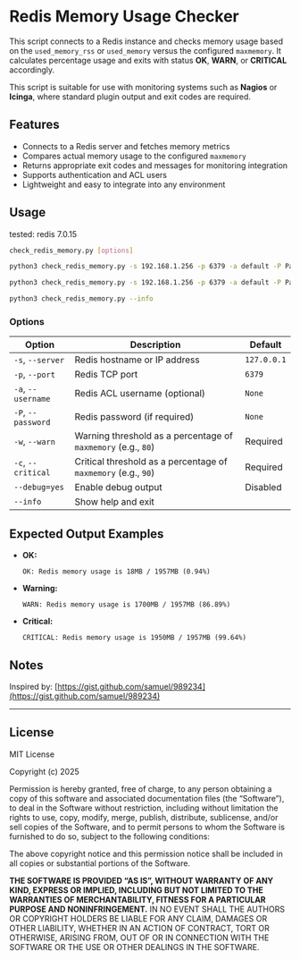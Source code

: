 
# Redis Memory Usage Checker

This script connects to a Redis instance and checks memory usage based on the `used_memory_rss` or `used_memory`
versus the configured `maxmemory`. It calculates percentage usage and exits with status **OK**, **WARN**, or **CRITICAL** accordingly.

This script is suitable for use with monitoring systems such as **Nagios** or **Icinga**, where standard plugin output and exit codes are required.

## Features

- Connects to a Redis server and fetches memory metrics
- Compares actual memory usage to the configured `maxmemory`
- Returns appropriate exit codes and messages for monitoring integration
- Supports authentication and ACL users
- Lightweight and easy to integrate into any environment

## Usage

tested: redis 7.0.15

```bash
check_redis_memory.py [options]

python3 check_redis_memory.py -s 192.168.1.256 -p 6379 -a default -P Password321 -w 80 -c 90

python3 check_redis_memory.py -s 192.168.1.256 -p 6379 -a default -P Password321 -w 80 -c 90 --debug=yes

python3 check_redis_memory.py --info
```

### Options

| Option            | Description                                                   | Default        |
|-------------------|---------------------------------------------------------------|----------------|
| `-s`, `--server`  | Redis hostname or IP address                                  | `127.0.0.1`    |
| `-p`, `--port`    | Redis TCP port                                                | `6379`         |
| `-a`, `--username`| Redis ACL username (optional)                                 | `None`         |
| `-P`, `--password`| Redis password (if required)                                  | `None`         |
| `-w`, `--warn`    | Warning threshold as a percentage of `maxmemory` (e.g., `80`) | Required       |
| `-c`, `--critical`| Critical threshold as a percentage of `maxmemory` (e.g., `90`)| Required       |
| `--debug=yes`     | Enable debug output                                           | Disabled       |
| `--info`          | Show help and exit                                            |                |

## Expected Output Examples

- **OK:**

  ```
  OK: Redis memory usage is 18MB / 1957MB (0.94%)
  ```

- **Warning:**

  ```
  WARN: Redis memory usage is 1700MB / 1957MB (86.89%)
  ```

- **Critical:**

  ```
  CRITICAL: Redis memory usage is 1950MB / 1957MB (99.64%)
  ```

## Notes

Inspired by: [https://gist.github.com/samuel/989234](https://gist.github.com/samuel/989234)

---

## License

MIT License

Copyright (c) 2025

Permission is hereby granted, free of charge, to any person obtaining a copy of this software and associated documentation files (the “Software”), to deal in the Software without restriction, including without limitation the rights to use, copy, modify, merge, publish, distribute, sublicense, and/or sell copies of the Software, and to permit persons to whom the Software is furnished to do so, subject to the following conditions:

The above copyright notice and this permission notice shall be included in all copies or substantial portions of the Software.

**THE SOFTWARE IS PROVIDED “AS IS”, WITHOUT WARRANTY OF ANY KIND, EXPRESS OR IMPLIED, INCLUDING BUT NOT LIMITED TO THE WARRANTIES OF MERCHANTABILITY, FITNESS FOR A PARTICULAR PURPOSE AND NONINFRINGEMENT.** IN NO EVENT SHALL THE AUTHORS OR COPYRIGHT HOLDERS BE LIABLE FOR ANY CLAIM, DAMAGES OR OTHER LIABILITY, WHETHER IN AN ACTION OF CONTRACT, TORT OR OTHERWISE, ARISING FROM, OUT OF OR IN CONNECTION WITH THE SOFTWARE OR THE USE OR OTHER DEALINGS IN THE SOFTWARE.
